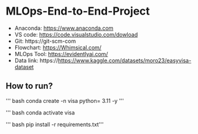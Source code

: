 # MLOps-End-to-End-Project
- Anaconda: https://www.anaconda.com
- VS code: https://code.visualstudio.com/dowload
- Git: https://git-scm-com
- Flowchart: https://Whimsical.com/
- MLOps Tool: https://evidentlyai.com/
- Data link: https://https://www.kaggle.com/datasets/moro23/easyvisa-dataset



## How to run?
''' bash
conda create -n visa python= 3.11 -y '''

''' bash 
conda activate visa

''' bash
pip install -r requirements.txt'''